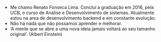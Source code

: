 
- Me chamo Renato Fonseca Lima. Concluí a graduação em 2016, pela UCB, o curso de Análise e Desenvolvimento de sistemas. Atualmente estou na area de desenvolvimento backend e em constante evolução.
- Não há nada que não possamos aprender e melhorar.
- ‘A mente que se abre a uma nova ideia jamais voltará ao seu tamanho original’. (Albert Einstein)


